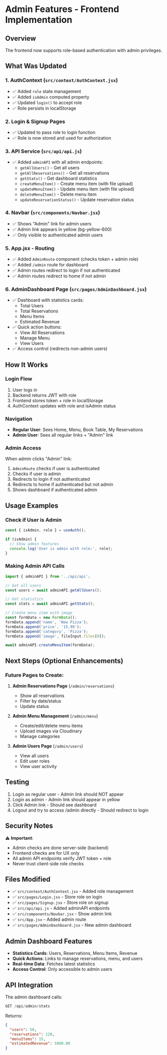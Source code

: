 # Admin Features - Frontend Implementation

## Overview

The frontend now supports role-based authentication with admin privileges.

## What Was Updated

### 1. AuthContext (`src/context/AuthContext.jsx`)
- ✅ Added `role` state management
- ✅ Added `isAdmin` computed property
- ✅ Updated `login()` to accept role
- ✅ Role persists in localStorage

### 2. Login & Signup Pages
- ✅ Updated to pass role to login function
- ✅ Role is now stored and used for authorization

### 3. API Service (`src/api/api.js`)
- ✅ Added `adminAPI` with all admin endpoints:
  - `getAllUsers()` - Get all users
  - `getAllReservations()` - Get all reservations
  - `getStats()` - Get dashboard statistics
  - `createMenuItem()` - Create menu item (with file upload)
  - `updateMenuItem()` - Update menu item (with file upload)
  - `deleteMenuItem()` - Delete menu item
  - `updateReservationStatus()` - Update reservation status

### 4. Navbar (`src/components/Navbar.jsx`)
- ✅ Shows "Admin" link for admin users
- ✅ Admin link appears in yellow (bg-yellow-600)
- ✅ Only visible to authenticated admin users

### 5. App.jsx - Routing
- ✅ Added `AdminRoute` component (checks token + admin role)
- ✅ Added `/admin` route for dashboard
- ✅ Admin routes redirect to login if not authenticated
- ✅ Admin routes redirect to home if not admin

### 6. AdminDashboard Page (`src/pages/AdminDashboard.jsx`)
- ✅ Dashboard with statistics cards:
  - Total Users
  - Total Reservations
  - Menu Items
  - Estimated Revenue
- ✅ Quick action buttons:
  - View All Reservations
  - Manage Menu
  - View Users
- ✅ Access control (redirects non-admin users)

## How It Works

### Login Flow

1. User logs in
2. Backend returns JWT with role
3. Frontend stores token + role in localStorage
4. AuthContext updates with role and isAdmin status

### Navigation

- **Regular User**: Sees Home, Menu, Book Table, My Reservations
- **Admin User**: Sees all regular links + "Admin" link

### Admin Access

When admin clicks "Admin" link:
1. `AdminRoute` checks if user is authenticated
2. Checks if user is admin
3. Redirects to login if not authenticated
4. Redirects to home if authenticated but not admin
5. Shows dashboard if authenticated admin

## Usage Examples

### Check if User is Admin

```javascript
const { isAdmin, role } = useAuth();

if (isAdmin) {
  // Show admin features
  console.log('User is admin with role:', role);
}
```

### Making Admin API Calls

```javascript
import { adminAPI } from '../api/api';

// Get all users
const users = await adminAPI.getAllUsers();

// Get statistics
const stats = await adminAPI.getStats();

// Create menu item with image
const formData = new FormData();
formData.append('name', 'New Pizza');
formData.append('price', '15.99');
formData.append('category', 'Pizza');
formData.append('image', fileInput.files[0]);

await adminAPI.createMenuItem(formData);
```

## Next Steps (Optional Enhancements)

### Future Pages to Create:

1. **Admin Reservations Page** (`/admin/reservations`)
   - Show all reservations
   - Filter by date/status
   - Update status

2. **Admin Menu Management** (`/admin/menu`)
   - Create/edit/delete menu items
   - Upload images via Cloudinary
   - Manage categories

3. **Admin Users Page** (`/admin/users`)
   - View all users
   - Edit user roles
   - View user activity

## Testing

1. Login as regular user - Admin link should NOT appear
2. Login as admin - Admin link should appear in yellow
3. Click Admin link - Should see dashboard
4. Logout and try to access /admin directly - Should redirect to login

## Security Notes

⚠️ **Important**:
- Admin checks are done server-side (backend)
- Frontend checks are for UX only
- All admin API endpoints verify JWT token + role
- Never trust client-side role checks

## Files Modified

- ✅ `src/context/AuthContext.jsx` - Added role management
- ✅ `src/pages/Login.jsx` - Store role on login
- ✅ `src/pages/Signup.jsx` - Store role on signup
- ✅ `src/api/api.js` - Added adminAPI endpoints
- ✅ `src/components/Navbar.jsx` - Show admin link
- ✅ `src/App.jsx` - Added admin route
- ✅ `src/pages/AdminDashboard.jsx` - New admin dashboard

## Admin Dashboard Features

- **Statistics Cards**: Users, Reservations, Menu Items, Revenue
- **Quick Actions**: Links to manage reservations, menu, and users
- **Real-time Data**: Fetches latest statistics
- **Access Control**: Only accessible to admin users

## API Integration

The admin dashboard calls:
```javascript
GET /api/admin/stats
```

Returns:
```json
{
  "users": 50,
  "reservations": 120,
  "menuItems": 15,
  "estimatedRevenue": 5000.00
}
```


